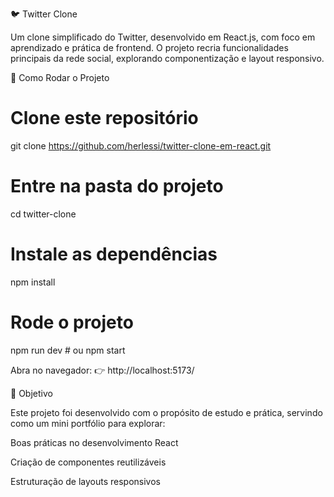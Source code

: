 🐦 Twitter Clone

Um clone simplificado do Twitter, desenvolvido em React.js, com foco em aprendizado e prática de frontend.
O projeto recria funcionalidades principais da rede social, explorando componentização e layout responsivo.

🚀 Como Rodar o Projeto
# Clone este repositório
git clone https://github.com/herlessi/twitter-clone-em-react.git


# Entre na pasta do projeto
cd twitter-clone

# Instale as dependências
npm install

# Rode o projeto
npm run dev   # ou npm start


Abra no navegador:
👉 http://localhost:5173/ 

🎯 Objetivo

Este projeto foi desenvolvido com o propósito de estudo e prática, servindo como um mini portfólio para explorar:

Boas práticas no desenvolvimento React

Criação de componentes reutilizáveis

Estruturação de layouts responsivos
